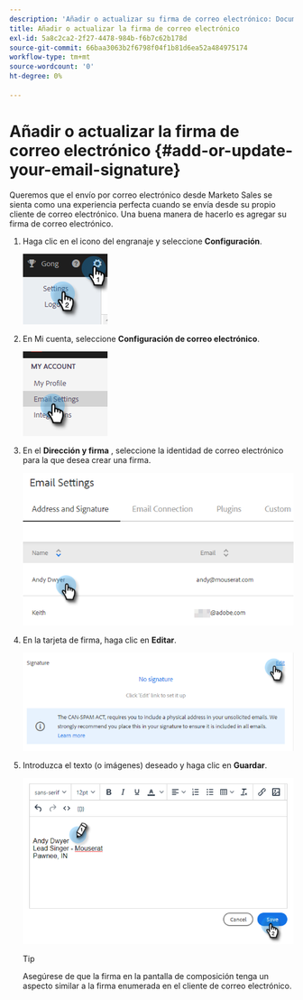 ```yaml
---
description: 'Añadir o actualizar su firma de correo electrónico: Documentos de Marketo: Documentación del producto'
title: Añadir o actualizar la firma de correo electrónico
exl-id: 5a8c2ca2-2f27-4478-984b-f6b7c62b178d
source-git-commit: 66baa3063b2f6798f04f1b81d6ea52a484975174
workflow-type: tm+mt
source-wordcount: '0'
ht-degree: 0%

---
```


# Añadir o actualizar la firma de correo electrónico {#add-or-update-your-email-signature}

Queremos que el envío por correo electrónico desde Marketo Sales se sienta como una experiencia perfecta cuando se envía desde su propio cliente de correo electrónico. Una buena manera de hacerlo es agregar su firma de correo electrónico.

1. Haga clic en el icono del engranaje y seleccione **Configuración**.

   ![](assets/add-or-update-your-email-signature-1.png)

1. En Mi cuenta, seleccione **Configuración de correo electrónico**.

   ![](assets/add-or-update-your-email-signature-2.png)

1. En el **Dirección y firma** , seleccione la identidad de correo electrónico para la que desea crear una firma.

   ![](assets/add-or-update-your-email-signature-3.png)

1. En la tarjeta de firma, haga clic en **Editar**.

   ![](assets/add-or-update-your-email-signature-4.png)

1. Introduzca el texto (o imágenes) deseado y haga clic en **Guardar**.

   ![](assets/add-or-update-your-email-signature-5.png)

   >[!TIP]
   >
   >Asegúrese de que la firma en la pantalla de composición tenga un aspecto similar a la firma enumerada en el cliente de correo electrónico.
